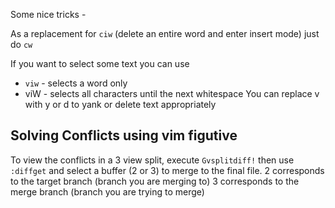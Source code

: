 Some nice tricks -

As a replacement for `ciw` (delete an entire word and enter insert mode) just do `cw`

If you want to select some text you can use
- `viw` - selects a word only
- viW - selects all characters until the next whitespace
You can replace v with y or d to yank or delete text appropriately

## Solving Conflicts using vim figutive

To view the conflicts in a 3 view split, execute
`Gvsplitdiff!`
then use 
`:diffget` and select a buffer (2 or 3) to merge to the final file.
2 corresponds to the target branch (branch you are merging to)
3 corresponds to the merge branch (branch you are trying to merge)
